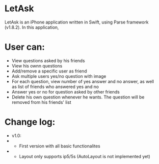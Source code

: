 # LetAsk
LetAsk is an iPhone application written in Swift, using Parse framework (v1.8.2). In this application,
# User can:
- View questions asked by his friends
- View his ownn questions
- Add/remove a specific user as friend
- Ask multiple users yes/no question with image
- For each question, view number of yes answer and no answer, as well as list of friends who answered yes and no
- Answer yes or no for question asked by other friends
- Delete his own question whenever he wants. The question will be removed from his friends' list

# Change log:
- v1.0: 
- - First version with all basic functionalites
- - Layout only supports ip5/5s (AutoLayout is not implemented yet)

